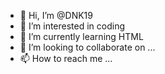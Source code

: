 - 👋 Hi, I’m @DNK19
- 👀 I’m interested in coding
- 🌱 I’m currently learning HTML 
- 💞️ I’m looking to collaborate on ...
- 📫 How to reach me ...

<!---
DNK19/DNK19 is a ✨ special ✨ repository because its `README.md` (this file) appears on your GitHub profile.
You can click the Preview link to take a look at your changes.
--->
